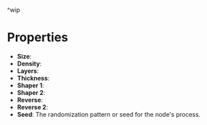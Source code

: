 


^wip




# Properties

- **Size**: 
- **Density**: 
- **Layers**: 
- **Thickness**: 
- **Shaper 1**: 
- **Shaper 2**: 
- **Reverse**: 
- **Reverse 2**: 
- **Seed**: The randomization pattern or seed for the node's process.




